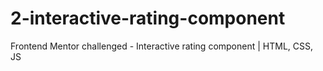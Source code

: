 # 2-interactive-rating-component
Frontend Mentor challenged  - Interactive rating component | HTML, CSS, JS
